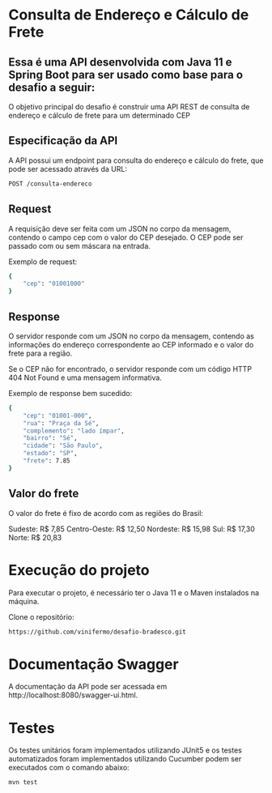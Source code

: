 # Consulta de Endereço e Cálculo de Frete

## Essa é uma API desenvolvida com Java 11 e Spring Boot para ser usado como base para o desafio a seguir:
O objetivo principal do desafio é construir uma API REST de consulta de endereço e cálculo de frete para um determinado CEP

## Especificação da API
A API possui um endpoint para consulta do endereço e cálculo do frete, que pode ser acessado através da URL:

```bash
POST /consulta-endereco
```
## Request
A requisição deve ser feita com um JSON no corpo da mensagem, contendo o campo cep com o valor do CEP desejado. O CEP pode ser passado com ou sem máscara na entrada.

Exemplo de request:

```bash
{
    "cep": "01001000"
}
```

## Response
O servidor responde com um JSON no corpo da mensagem, contendo as informações do endereço correspondente ao CEP informado e o valor do frete para a região.

Se o CEP não for encontrado, o servidor responde com um código HTTP 404 Not Found e uma mensagem informativa.

Exemplo de response bem sucedido:

```bash
{    
    "cep": "01001-000",
    "rua": "Praça da Sé",
    "complemento": "lado ímpar",
    "bairro": "Sé",
    "cidade": "São Paulo",
    "estado": "SP",
    "frete": 7.85
}
```

## Valor do frete
O valor do frete é fixo de acordo com as regiões do Brasil:

Sudeste: R$ 7,85
Centro-Oeste: R$ 12,50
Nordeste: R$ 15,98
Sul: R$ 17,30
Norte: R$ 20,83

# Execução do projeto
Para executar o projeto, é necessário ter o Java 11 e o Maven instalados na máquina.

Clone o repositório:
```bash
https://github.com/vinifermo/desafio-bradesco.git
```
# Documentação Swagger
A documentação da API pode ser acessada em http://localhost:8080/swagger-ui.html.

# Testes
Os testes unitários foram implementados utilizando JUnit5 e os testes automatizados foram implementados utilizando Cucumber  podem ser executados com o comando abaixo:
```bash
mvn test
```
